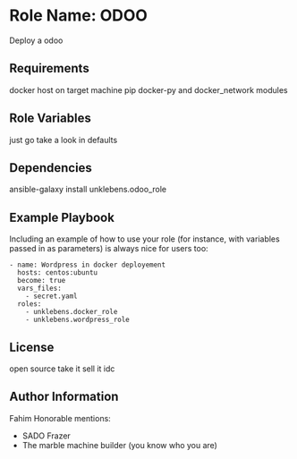 Role Name: ODOO
=========

Deploy a odoo 

Requirements
------------
docker host on target machine
pip docker-py and docker_network modules

Role Variables
--------------

just go take a look in defaults

Dependencies
------------

ansible-galaxy install unklebens.odoo_role

Example Playbook
----------------

Including an example of how to use your role (for instance, with variables passed in as parameters) is always nice for users too:

```
- name: Wordpress in docker deployement
  hosts: centos:ubuntu
  become: true
  vars_files:
    - secret.yaml
  roles:
    - unklebens.docker_role
    - unklebens.wordpress_role
```

License
-------

open source take it sell it idc

Author Information
------------------

Fahim
Honorable mentions:
 -  SADO Frazer
 -  The marble machine builder (you know who you are)
